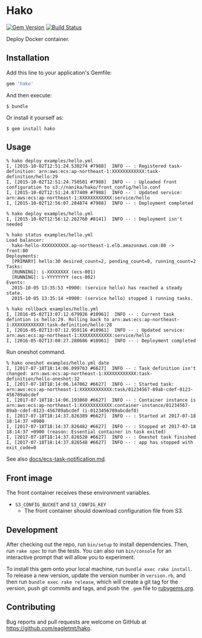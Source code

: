 # Hako
[![Gem Version](https://badge.fury.io/rb/hako.svg)](http://badge.fury.io/rb/hako)
[![Build Status](https://travis-ci.org/eagletmt/hako.svg)](https://travis-ci.org/eagletmt/hako)

Deploy Docker container.

## Installation

Add this line to your application's Gemfile:

```ruby
gem 'hako'
```

And then execute:

    $ bundle

Or install it yourself as:

    $ gem install hako

## Usage

```
% hako deploy examples/hello.yml
I, [2015-10-02T12:51:24.530274 #7988]  INFO -- : Registered task-definition: arn:aws:ecs:ap-northeast-1:XXXXXXXXXXXX:task-definition/hello:29
I, [2015-10-02T12:51:24.750501 #7988]  INFO -- : Uploaded front configuration to s3://nanika/hako/front_config/hello.conf
I, [2015-10-02T12:51:24.877409 #7988]  INFO -- : Updated service: arn:aws:ecs:ap-northeast-1:XXXXXXXXXXXX:service/hello
I, [2015-10-02T12:56:07.284874 #7988]  INFO -- : Deployment completed

% hako deploy examples/hello.yml
I, [2015-10-02T12:56:12.262760 #8141]  INFO -- : Deployment isn't needed

% hako status examples/hello.yml
Load balancer:
  hako-hello-XXXXXXXXXX.ap-northeast-1.elb.amazonaws.com:80 -> front:80
Deployments:
  [PRIMARY] hello:30 desired_count=2, pending_count=0, running_count=2
Tasks:
  [RUNNING]: i-XXXXXXXX (ecs-001)
  [RUNNING]: i-YYYYYYYY (ecs-002)
Events:
  2015-10-05 13:35:53 +0900: (service hello) has reached a steady state.
  2015-10-05 13:35:14 +0900: (service hello) stopped 1 running tasks.

% hako rollback examples/hello.yml
I, [2016-05-02T13:07:12.679926 #10961]  INFO -- : Current task defintion is hello:29. Rolling back to arn:aws:ecs:ap-northeast-1:XXXXXXXXXXXX:task-definition/hello:28
I, [2016-05-02T13:07:12.959116 #10961]  INFO -- : Updated service: arn:aws:ecs:ap-northeast-1:XXXXXXXXXXXX:service/hello
I, [2016-05-02T13:08:27.280686 #10961]  INFO -- : Deployment completed
```

Run oneshot command.

```
% hako oneshot examples/hello.yml date
I, [2017-07-18T18:14:06.099763 #6627]  INFO -- : Task definition isn't changed: arn:aws:ecs:ap-northeast-1:XXXXXXXXXXXX:task-definition/hello-oneshot:32
I, [2017-07-18T18:14:06.147062 #6627]  INFO -- : Started task: arn:aws:ecs:ap-northeast-1:XXXXXXXXXXXX:task/01234567-89ab-cdef-0123-456789abcdef
I, [2017-07-18T18:14:06.193860 #6627]  INFO -- : Container instance is arn:aws:ecs:ap-northeast-1:XXXXXXXXXXXX:container-instance/01234567-89ab-cdef-0123-456789abcdef (i-0123456789abcdef0)
I, [2017-07-18T18:14:37.826389 #6627]  INFO -- : Started at 2017-07-18 18:14:37 +0900
I, [2017-07-18T18:14:37.826482 #6627]  INFO -- : Stopped at 2017-07-18 18:14:37 +0900 (reason: Essential container in task exited)
I, [2017-07-18T18:14:37.826520 #6627]  INFO -- : Oneshot task finished
I, [2017-07-18T18:14:37.826548 #6627]  INFO -- : app has stopped with exit_code=0
```

See also [docs/ecs-task-notification.md](docs/ecs-task-notification.md).

## Front image
The front container receives these environment variables.

- `S3_CONFIG_BUCKET` and `S3_CONFIG_KEY`
    - The front container should download configuration file from S3.

## Development

After checking out the repo, run `bin/setup` to install dependencies. Then, run `rake spec` to run the tests. You can also run `bin/console` for an interactive prompt that will allow you to experiment.

To install this gem onto your local machine, run `bundle exec rake install`. To release a new version, update the version number in `version.rb`, and then run `bundle exec rake release`, which will create a git tag for the version, push git commits and tags, and push the `.gem` file to [rubygems.org](https://rubygems.org).

## Contributing

Bug reports and pull requests are welcome on GitHub at https://github.com/eagletmt/hako.

